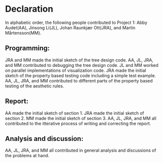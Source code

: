 # Declaration
In alphabetic order, the following people contributed to Project 1:
Abby Audet(AA), Jinsong Li(JL), Johan Raunkjær Ott(JRA), and Martin Mårtensson(MM).

## Programming:
JRA and MM made the initial sketch of the tree design code. AA, JL, JRA, and MM contributed to debugging the tree design code. JL and MM worked on parallel implementations of visualization code. JRA made the initial sketch of the property based testing code including a simple test example. AA, JL, JRA, and MM contributed to different parts of the property based testing of the aesthetic rules. 

## Report:
AA made the initial sketch of section 1. JRA made the initial sketch of section 2. MM made the initial sketch of section 3. AA, JL, JRA, and MM all contributed to the itterative process of writing and correcting the report. 

## Analysis and discussion:
AA, JL, JRA, and MM all contributed in general analysis and discussions of the problems at hand.


